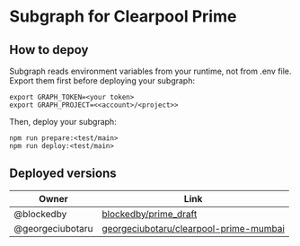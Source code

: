 # Subgraph for Clearpool Prime

## How to depoy

Subgraph reads environment variables from your runtime, not from .env file. Export them first before deploying your subgraph:

```shell
export GRAPH_TOKEN=<your token>
export GRAPH_PROJECT=<<account>/<project>>
```

Then, deploy your subgraph:

```shell
npm run prepare:<test/main>
npm run deploy:<test/main>
```

## Deployed versions

| Owner | Link |
|-------|------|
| @blockedby  | [blockedby/prime_draft](https://thegraph.com/hosted-service/subgraph/blockedby/prime_draft) |
| @georgeciubotaru  | [georgeciubotaru/clearpool-prime-mumbai](https://thegraph.com/hosted-service/subgraph/georgeciubotaru/clearpool-prime-mumbai) |

